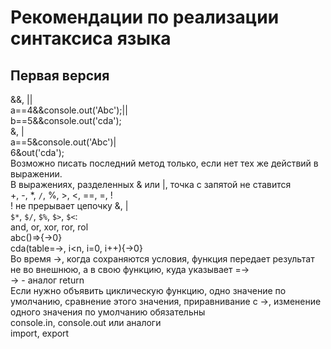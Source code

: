 # Рекомендации по реализации синтаксиса языка
## Первая версия
&&, ||  
a==4&&console.out('Abc');||  
b==5&&console.out('cda');  
&, |  
a==5&console.out('Abc')|  
6&out('cda');  
Возможно писать последний метод только, если нет тех же действий в выражении.  
В выражениях, разделенных & или |, точка с запятой не ставится  
+, -, *, `/`, %, >, <, ==, =, !  
! не прерывает цепочку &, |  
`$*`, `$/`, `$%`, `$>`, `$<`:  
and, or, xor, ror, rol  
abc()=>{->0}  
cda(table=->, i<n, i=0, i++){->0}  
Во время ->, когда сохраняются условия, функция передает результат не во внешнюю, а в свою функцию, куда указывает =->  
-> - аналог return  
Если нужно объявить циклическую функцию, одно значение по умолчанию, сравнение этого значения, приравнивание с ->, изменение одного значения по умолчанию обязательны  
console.in, console.out или аналоги  
import, export  
